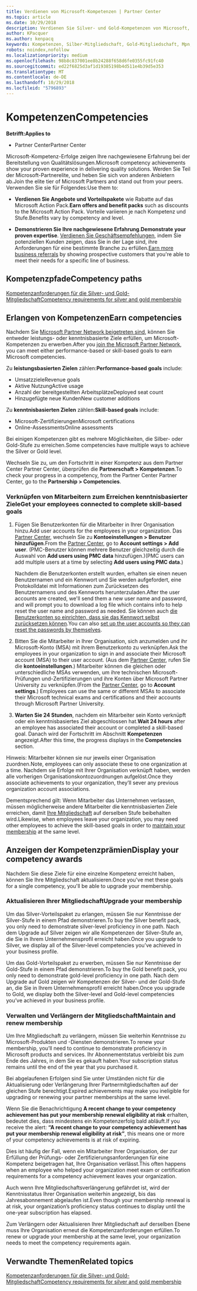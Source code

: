 ```yaml
---
title: Verdienen von Microsoft-Kompetenzen | Partner Center
ms.topic: article
ms.date: 10/29/2018
description: Verdienen Sie Silver- und Gold-Kompetenzen von Microsoft, um Ihre nachgewiesene Erfahrung bei der Bereitstellung von Qualitätslösungen in einem speziellen Geschäftsbereich zu demonstrieren.
author: KPacquer
ms.author: kenpacq
keywords: Kompetenzen, Silber-Mitgliedschaft, Gold-Mitgliedschaft, Mpn, MAPS, Kompetenz, Vorteile, Leistungsziele, Fähigkeitsziele
robots: noindex,nofollow
ms.localizationpriority: medium
ms.openlocfilehash: 98b8c837001ee8b24288f658d6fe0355fc91fc40
ms.sourcegitcommit: ed22f6825d3af1d19385198b4d511e4b39d5e353
ms.translationtype: MT
ms.contentlocale: de-DE
ms.lasthandoff: 10/29/2018
ms.locfileid: "5796893"
---
```

<!--
•   FWLink https://go.microsoft.com/fwlink/?linkid=851080 : top of page
•   FWLink https://go.microsoft.com/fwlink/?linkid=851281: top of page (duplicate)
•   FWLink https://go.microsoft.com/fwlink/?linkid=851079: Competencies (#attainment_paths)
•   FWLink https://go.microsoft.com/fwlink/?linkid=851081: Maintain and renew membership (#maintain_membership)
•   FWLink https://go.microsoft.com/fwlink/?linkid=851082: Get your employees connected to complete skill-based goals (#associating_achievements)
•   FWLink https://go.microsoft.com/fwlink/?linkid=851083 : Achievement overrides (#achievement_override)
•   FWLink: https://go.microsoft.com/fwlink/?linkid=851236: UI link, goes to the place where you import new users. Temporarily points to the Partner Center homepage.
•   FWLink: https://go.microsoft.com/fwlink/?linkid=851607 :Will go to the docs page for Silver/Gold competency achievements. Currently goes to https://partnercenter.microsoft.com/partner/cloud-solution-provider 

 -->

# <a name="competencies"></a><span data-ttu-id="499b2-104">Kompetenzen</span><span class="sxs-lookup"><span data-stu-id="499b2-104">Competencies</span></span>

**<span data-ttu-id="499b2-105">Betrifft:</span><span class="sxs-lookup"><span data-stu-id="499b2-105">Applies to</span></span>**
-  <span data-ttu-id="499b2-106">Partner Center</span><span class="sxs-lookup"><span data-stu-id="499b2-106">Partner Center</span></span>

<span data-ttu-id="499b2-107">Microsoft-Kompetenz-Erfolge zeigen Ihre nachgewiesene Erfahrung bei der Bereitstellung von Qualitätslösungen.</span><span class="sxs-lookup"><span data-stu-id="499b2-107">Microsoft competency achievements show your proven experience in delivering quality solutions.</span></span> <span data-ttu-id="499b2-108">Werden Sie Teil der Microsoft-Partnerelite, und heben Sie sich von anderen Anbietern ab.</span><span class="sxs-lookup"><span data-stu-id="499b2-108">Join the elite tier of Microsoft Partners and stand out from your peers.</span></span> <span data-ttu-id="499b2-109">Verwenden Sie sie für Folgendes:</span><span class="sxs-lookup"><span data-stu-id="499b2-109">Use them to:</span></span> 

*  <span data-ttu-id="499b2-110">**Verdienen Sie Angebote und Vorteilspakete** wie Rabatte auf das Microsoft Action Pack.</span><span class="sxs-lookup"><span data-stu-id="499b2-110">**Earn offers and benefit packs** such as discounts to the Microsoft Action Pack.</span></span> <span data-ttu-id="499b2-111">Vorteile variieren je nach Kompetenz und Stufe.</span><span class="sxs-lookup"><span data-stu-id="499b2-111">Benefits vary by competency and level.</span></span> 

*  <span data-ttu-id="499b2-112">**Demonstrieren Sie Ihre nachgewiesene Erfahrung**.</span><span class="sxs-lookup"><span data-stu-id="499b2-112">**Demonstrate your proven expertise**.</span></span> <span data-ttu-id="499b2-113">[Verdienen Sie Geschäftsempfehlungen](referrals.md), indem Sie potenziellen Kunden zeigen, dass Sie in der Lage sind, ihre Anforderungen für eine bestimmte Branche zu erfüllen.</span><span class="sxs-lookup"><span data-stu-id="499b2-113">[Earn more business referrals](referrals.md) by showing prospective customers that you're able to meet their needs for a specific line of business.</span></span>

## <a href="" id="attainment_paths"></a> <span data-ttu-id="499b2-114">Kompetenzpfade</span><span class="sxs-lookup"><span data-stu-id="499b2-114">Competency paths</span></span>

[<span data-ttu-id="499b2-115">Kompetenzanforderungen für die Silver- und Gold-Mitgliedschaft</span><span class="sxs-lookup"><span data-stu-id="499b2-115">Competency requirements for silver and gold membership</span></span>](learn-about-competencies.md)

## <a name="earn-competencies"></a><span data-ttu-id="499b2-116">Erlangen von Kompetenzen</span><span class="sxs-lookup"><span data-stu-id="499b2-116">Earn competencies</span></span>

<span data-ttu-id="499b2-117">Nachdem Sie [Microsoft Partner Network beigetreten sind](mpn-overview.md), können Sie entweder leistungs- oder kenntnisbasierte Ziele erfüllen, um Microsoft-Kompetenzen zu erwerben.</span><span class="sxs-lookup"><span data-stu-id="499b2-117">After you [join the Microsoft Partner Network](mpn-overview.md), you can meet either performance-based or skill-based goals to earn Microsoft competencies.</span></span> 

<span data-ttu-id="499b2-118">Zu **leistungsbasierten Zielen** zählen:</span><span class="sxs-lookup"><span data-stu-id="499b2-118">**Performance-based goals** include:</span></span> 
* <span data-ttu-id="499b2-119">Umsatzziele</span><span class="sxs-lookup"><span data-stu-id="499b2-119">Revenue goals</span></span>
* <span data-ttu-id="499b2-120">Aktive Nutzung</span><span class="sxs-lookup"><span data-stu-id="499b2-120">Active usage</span></span>
* <span data-ttu-id="499b2-121">Anzahl der bereitgestellten Arbeitsplätze</span><span class="sxs-lookup"><span data-stu-id="499b2-121">Deployed seat count</span></span>
* <span data-ttu-id="499b2-122">Hinzugefügte neue Kunden</span><span class="sxs-lookup"><span data-stu-id="499b2-122">New customer additions</span></span>

<span data-ttu-id="499b2-123">Zu **kenntnisbasierten Zielen** zählen:</span><span class="sxs-lookup"><span data-stu-id="499b2-123">**Skill-based goals** include:</span></span> 
* <span data-ttu-id="499b2-124">Microsoft-Zertifizierungen</span><span class="sxs-lookup"><span data-stu-id="499b2-124">Microsoft certifications</span></span>
* <span data-ttu-id="499b2-125">Online-Assessments</span><span class="sxs-lookup"><span data-stu-id="499b2-125">Online assessments</span></span> 

<span data-ttu-id="499b2-126">Bei einigen Kompetenzen gibt es mehrere Möglichkeiten, die Silber- oder Gold-Stufe zu erreichen.</span><span class="sxs-lookup"><span data-stu-id="499b2-126">Some competencies have multiple ways to achieve the Silver or Gold level.</span></span>

<span data-ttu-id="499b2-127">Wechseln Sie zu, um den Fortschritt in einer Kompetenz aus dem Partner Center Partner Center, überprüfen die **Partnerschaft > Kompetenzen**.</span><span class="sxs-lookup"><span data-stu-id="499b2-127">To check your progress in a competency, from the Partner Center Partner Center, go to the **Partnership > Competencies**.</span></span> 

### <a href="" id="associating_achievements"></a><span data-ttu-id="499b2-128">Verknüpfen von Mitarbeitern zum Erreichen kenntnisbasierter Ziele</span><span class="sxs-lookup"><span data-stu-id="499b2-128">Get your employees connected to complete skill-based goals</span></span>

1.  <span data-ttu-id="499b2-129">Fügen Sie Benutzerkonten für die Mitarbeiter in Ihrer Organisation hinzu.</span><span class="sxs-lookup"><span data-stu-id="499b2-129">Add user accounts for the employees in your organization.</span></span> <span data-ttu-id="499b2-130">Das [Partner Center](http://partnercenter.microsoft.com), wechseln Sie zu **Kontoeinstellungen > Benutzer hinzufügen**.</span><span class="sxs-lookup"><span data-stu-id="499b2-130">From the [Partner Center](http://partnercenter.microsoft.com), go to **Account settings > Add user**.</span></span> <span data-ttu-id="499b2-131">(PMC-Benutzer können mehrere Benutzer gleichzeitig durch die Auswahl von **Add users using PMC data** hinzufügen.)</span><span class="sxs-lookup"><span data-stu-id="499b2-131">(PMC users can add multiple users at a time by selecting **Add users using PMC data**.)</span></span>

    <span data-ttu-id="499b2-132">Nachdem die Benutzerkonten erstellt wurden, erhalten sie einen neuen Benutzernamen und ein Kennwort und Sie werden aufgefordert, eine Protokolldatei mit Informationen zum Zurücksetzen des Benutzernamens und des Kennworts herunterzuladen.</span><span class="sxs-lookup"><span data-stu-id="499b2-132">After the user accounts are created, we'll send them a new user name and password, and will prompt you to download a log file which contains info to help reset the user name and password as needed.</span></span> <span data-ttu-id="499b2-133">Sie können auch [die Benutzerkonten so einrichten, dass sie das Kennwort selbst zurücksetzen können](https://docs.microsoft.com/en-us/azure/active-directory/active-directory-passwords-getting-started).</span><span class="sxs-lookup"><span data-stu-id="499b2-133">You can also [set up the user accounts so they can reset the passwords by themselves](https://docs.microsoft.com/en-us/azure/active-directory/active-directory-passwords-getting-started).</span></span>

2. <span data-ttu-id="499b2-134">Bitten Sie die Mitarbeiter in Ihrer Organisation, sich anzumelden und ihr Microsoft-Konto (MSA) mit ihrem Benutzerkonto zu verknüpfen.</span><span class="sxs-lookup"><span data-stu-id="499b2-134">Ask the employees in your organization to sign in and associate their Microsoft account (MSA) to their user account.</span></span> <span data-ttu-id="499b2-135">(Aus dem [Partner Center](http://partnercenter.microsoft.com), rufen Sie die **kontoeinstellungen**.) Mitarbeiter können die gleichen oder unterschiedliche MSAs verwenden, um ihre technischen Microsoft-Prüfungen und-Zertifizierungen und ihre Konten über Microsoft Partner University zu verknüpfen.</span><span class="sxs-lookup"><span data-stu-id="499b2-135">(From the [Partner Center](http://partnercenter.microsoft.com), go to **Account settings**.) Employees can use the same or different MSAs to associate their Microsoft technical exams and certifications and their accounts through Microsoft Partner University.</span></span>

3.  <span data-ttu-id="499b2-136">**Warten Sie 24 Stunden**, nachdem ein Mitarbeiter sein Konto verknüpft oder ein kenntnisbasiertes Ziel abgeschlossen hat.</span><span class="sxs-lookup"><span data-stu-id="499b2-136">**Wait 24 hours** after an employee has associated their account or completed a skill-based goal.</span></span> <span data-ttu-id="499b2-137">Danach wird der Fortschritt im Abschnitt **Kompetenzen** angezeigt.</span><span class="sxs-lookup"><span data-stu-id="499b2-137">After this time, the progress displays in the **Competencies** section.</span></span>

<span data-ttu-id="499b2-138">Hinweis: Mitarbeiter können sie nur jeweils einer Organisation zuordnen.</span><span class="sxs-lookup"><span data-stu-id="499b2-138">Note, employees can only associate these to one organization at a time.</span></span> <span data-ttu-id="499b2-139">Nachdem sie Erfolge mit Ihrer Organisation verknüpft haben, werden alle vorherigen Organisationskontozuordnungen aufgelöst.</span><span class="sxs-lookup"><span data-stu-id="499b2-139">Once they associate achievements to your organization, they’ll sever any previous organization account associations.</span></span>

<span data-ttu-id="499b2-140">Dementsprechend gilt: Wenn Mitarbeiter das Unternehmen verlassen, müssen möglicherweise andere Mitarbeiter die kenntnisbasierten Ziele erreichen, damit [Ihre Mitgliedschaft](#maintaining_membership) auf derselben Stufe beibehalten wird.</span><span class="sxs-lookup"><span data-stu-id="499b2-140">Likewise, when employees leave your organization, you may need other employees to achieve the skill-based goals in order to [maintain your membership](#maintaining_membership) at the same level.</span></span>

## <a name="display-your-competency-awards"></a><span data-ttu-id="499b2-141">Anzeigen der Kompetenzprämien</span><span class="sxs-lookup"><span data-stu-id="499b2-141">Display your competency awards</span></span>

<span data-ttu-id="499b2-142">Nachdem Sie diese Ziele für eine einzelne Kompetenz erreicht haben, können Sie Ihre Mitgliedschaft aktualisieren.</span><span class="sxs-lookup"><span data-stu-id="499b2-142">Once you've met these goals for a single competency, you'll be able to upgrade your membership.</span></span>

### <a name="upgrade-your-membership"></a><span data-ttu-id="499b2-143">Aktualisieren Ihrer Mitgliedschaft</span><span class="sxs-lookup"><span data-stu-id="499b2-143">Upgrade your membership</span></span>

<span data-ttu-id="499b2-144">Um das Silver-Vorteilspaket zu erlangen, müssen Sie nur Kenntnisse der Silver-Stufe in einem Pfad demonstrieren.</span><span class="sxs-lookup"><span data-stu-id="499b2-144">To buy the Silver benefit pack, you only need to demonstrate silver-level proficiency in one path.</span></span> <span data-ttu-id="499b2-145">Nach dem Upgrade auf Silver zeigen wir alle Kompetenzen der Silver-Stufe an, die Sie in Ihrem Unternehmensprofil erreicht haben.</span><span class="sxs-lookup"><span data-stu-id="499b2-145">Once you upgrade to Silver, we display all of the Silver-level competencies you’ve achieved in your business profile.</span></span> 

<span data-ttu-id="499b2-146">Um das Gold-Vorteilspaket zu erwerben, müssen Sie nur Kenntnisse der Gold-Stufe in einem Pfad demonstrieren.</span><span class="sxs-lookup"><span data-stu-id="499b2-146">To buy the Gold benefit pack, you only need to demonstrate gold-level proficiency in one path.</span></span> <span data-ttu-id="499b2-147">Nach dem Upgrade auf Gold zeigen wir Kompetenzen der Silver- und der Gold-Stufe an, die Sie in Ihrem Unternehmensprofil erreicht haben.</span><span class="sxs-lookup"><span data-stu-id="499b2-147">Once you upgrade to Gold, we display both the Silver-level and Gold-level competencies you’ve achieved in your business profile.</span></span> 

### <a href="" id="maintain_membership"></a> <span data-ttu-id="499b2-148">Verwalten und Verlängern der Mitgliedschaft</span><span class="sxs-lookup"><span data-stu-id="499b2-148">Maintain and renew membership</span></span>

<span data-ttu-id="499b2-149">Um Ihre Mitgliedschaft zu verlängern, müssen Sie weiterhin Kenntnisse zu Microsoft-Produkten und -Diensten demonstrieren.</span><span class="sxs-lookup"><span data-stu-id="499b2-149">To renew your membership, you’ll need to continue to demonstrate proficiency in Microsoft products and services.</span></span> <span data-ttu-id="499b2-150">Ihr Abonnementstatus verbleibt bis zum Ende des Jahres, in dem Sie es gekauft haben.</span><span class="sxs-lookup"><span data-stu-id="499b2-150">Your subscription status remains until the end of the year that you purchased it.</span></span>

<span data-ttu-id="499b2-151">Bei abgelaufenen Erfolgen sind Sie unter Umständen nicht für die Aktualisierung oder Verlängerung Ihrer Partnermitgliedschaften auf der gleichen Stufe berechtigt.</span><span class="sxs-lookup"><span data-stu-id="499b2-151">Expired achievements may make you ineligible for upgrading or renewing your partner memberships at the same level.</span></span> 

<span data-ttu-id="499b2-152">Wenn Sie die Benachrichtigung **A recent change to your competency achievement has put your membership renewal eligibility at risk** erhalten, bedeutet dies, dass mindestens ein Kompetenzerfolg bald abläuft.</span><span class="sxs-lookup"><span data-stu-id="499b2-152">If you receive the alert: **“A recent change to your competency achievement has put your membership renewal eligibility at risk”**, this means one or more of your competency achievements is at risk of expiring.</span></span> 

<span data-ttu-id="499b2-153">Dies ist häufig der Fall, wenn ein Mitarbeiter Ihrer Organisation, der zur Erfüllung der Prüfungs- oder Zertifizierungsanforderungen für eine Kompetenz beigetragen hat, Ihre Organisation verlässt.</span><span class="sxs-lookup"><span data-stu-id="499b2-153">This often happens when an employee who helped your organization meet exam or certification requirements for a competency achievement leaves your organization.</span></span> 

<span data-ttu-id="499b2-154">Auch wenn Ihre Mitgliedschaftsverlängerung gefährdet ist, wird der Kenntnisstatus Ihrer Organisation weiterhin angezeigt, bis das Jahresabonnement abgelaufen ist.</span><span class="sxs-lookup"><span data-stu-id="499b2-154">Even though your membership renewal is at risk, your organization’s proficiency status continues to display until the one-year subscription has elapsed.</span></span>

<span data-ttu-id="499b2-155">Zum Verlängern oder Aktualisieren Ihrer Mitgliedschaft auf derselben Ebene muss Ihre Organisation erneut die Kompetenzanforderungen erfüllen.</span><span class="sxs-lookup"><span data-stu-id="499b2-155">To renew or upgrade your membership at the same level, your organization needs to meet the competency requirements again.</span></span>

## <a name="related-topics"></a><span data-ttu-id="499b2-156">Verwandte Themen</span><span class="sxs-lookup"><span data-stu-id="499b2-156">Related topics</span></span>

[<span data-ttu-id="499b2-157">Kompetenzanforderungen für die Silver- und Gold-Mitgliedschaft</span><span class="sxs-lookup"><span data-stu-id="499b2-157">Competency requirements for silver and gold membership</span></span>](learn-about-competencies.md)